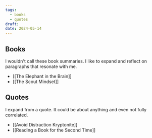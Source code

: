 ```yaml
---
tags:
  - books
  - quotes
draft: 
date: 2024-05-14
---
```

## Books

I wouldn't call these book summaries. I like to expand and reflect on paragraphs that resonate with me. 

- [[The Elephant in the Brain]]
- [[The Scout Mindset]]

## Quotes

I expand from a quote. It could be about anything and even not fully correlated.

- [[Avoid Distraction Kryptonite]]
- [[Reading a Book for the Second Time]]
